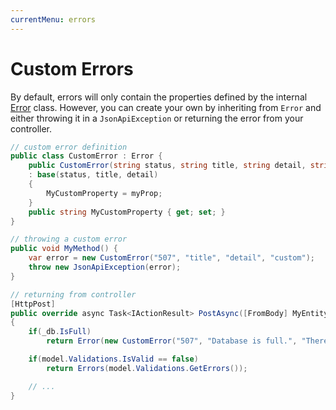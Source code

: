 ```yaml
---
currentMenu: errors
---
```


# Custom Errors

By default, errors will only contain the properties defined by the internal [Error](https://github.com/Research-Institute/json-api-dotnet-core/blob/master/src/JsonApiDotNetCore/Internal/Error.cs) class. However, you can create your own by inheriting from `Error` and either throwing it in a `JsonApiException` or returning the error from your controller.

```csharp
// custom error definition
public class CustomError : Error {
    public CustomError(string status, string title, string detail, string myProp)
    : base(status, title, detail)
    {
        MyCustomProperty = myProp;
    }
    public string MyCustomProperty { get; set; }
}

// throwing a custom error
public void MyMethod() {
    var error = new CustomError("507", "title", "detail", "custom");
    throw new JsonApiException(error);
}

// returning from controller
[HttpPost]
public override async Task<IActionResult> PostAsync([FromBody] MyEntity entity)
{
    if(_db.IsFull)
        return Error(new CustomError("507", "Database is full.", "Theres no more room.", "Sorry."));

    if(model.Validations.IsValid == false)
        return Errors(model.Validations.GetErrors());

    // ...
}
```
